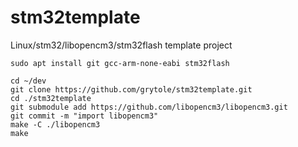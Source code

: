 # stm32template
Linux/stm32/libopencm3/stm32flash template project
```
sudo apt install git gcc-arm-none-eabi stm32flash

cd ~/dev
git clone https://github.com/grytole/stm32template.git
cd ./stm32template
git submodule add https://github.com/libopencm3/libopencm3.git
git commit -m "import libopencm3"
make -C ./libopencm3
make
```
